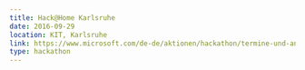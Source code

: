 ```yaml
---
title: Hack@Home Karlsruhe
date: 2016-09-29
location: KIT, Karlsruhe
link: https://www.microsoft.com/de-de/aktionen/hackathon/termine-und-anmeldung?wt.mc_id=AID532054_QSG_PD_SCL_10460
type: hackathon
---
```

